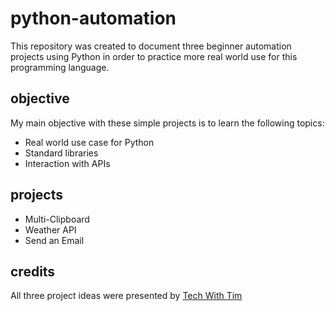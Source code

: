 # python-automation

This repository was created to document three beginner automation projects using Python in order to practice more real world use for this programming language.  

## objective

My main objective with these simple projects is to learn the following topics:

- Real world use case for Python
- Standard libraries
- Interaction with APIs

## projects

- Multi-Clipboard
- Weather API
- Send an Email

## credits

All three project ideas were presented by [Tech With Tim](https://www.youtube.com/channel/UC4JX40jDee_tINbkjycV4Sg)
